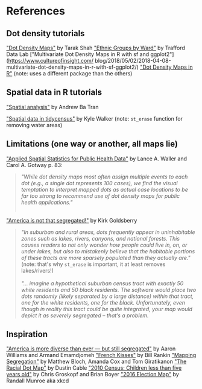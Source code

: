 # References

## Dot density tutorials

["Dot Density Maps"](https://tarakc02.github.io/dot-density/) by Tarak Shah
["Ethnic Groups by Ward"](https://www.trafforddatalab.io/info/demographics/ethnicity/index.html) by Trafford Data Lab
["Multivariate Dot Density Maps in R with sf and ggplot2"](https://www.cultureofinsight.com/
blog/2018/05/02/2018-04-08-multivariate-dot-density-maps-in-r-with-sf-ggplot2/)
["Dot Density Maps in R"](http://web.stanford.edu/~cengel/cgi-bin/anthrospace/dot-density-maps-in-r) (note: uses a different package than the others)

## Spatial data in R tutorials

["Spatial analysis"](https://learn.r-journalism.com/en/mapping/) by Andrew Ba Tran

["Spatial data in tidycensus"](https://walkerke.github.io/tidycensus/articles/spatial-data.html) by Kyle Walker (note: `st_erase` function for removing water areas)

## Limitations (one way or another, all maps lie)

["Applied Spatial Statistics for Public Health Data"](https://epdf.tips/applied-spatial-statistics-for-public-health-data.html) by Lance A. Waller and Carol A. Gotway p. 83: 
> *"While dot density maps most often assign multiple events to each dot (e.g., a single dot represents 100 cases), we find the visual temptation to interpret mapped dots as actual case locations to be far too strong to recommend use of dot density maps for public health applications."*
<br></br>

["America is not that segregated!"](https://msu.edu/~kg/nytimes_dotdensity.htm) by Kirk Goldsberry 
> *"In suburban and rural areas, dots frequently appear in uninhabitable zones such as lakes, rivers, canyons, and national forests. This causes readers to not only wonder how people could live in, on, or under lakes, but also to mistakenly believe that the habitable portions of these tracts are more sparsely populated than they actually are."* (note: that's why `st_erase` is important, it at least removes lakes/rivers!)
<br></br>
> *"... imagine a hypothetical suburban census tract with exactly 50 white residents and 50 black residents. The software would place two dots randomly (likely separated by a large distance) within that tract, one for the white residents, one for the black. Unfortunately, even though in reality this tract could be quite integrated, your map would depict it as severely segregated – that’s a problem.*

## Inspiration

["America is more diverse than ever — but still segregated"](https://www.washingtonpost.com/graphics/2018/national/segregation-us-cities/) by Aaron Williams and Armand Emamdjomeh
["French Kisses"](http://www.radicalcartography.net/index.html?frenchkisses) by Bill Rankin
["Mapping Segregation"](https://www.nytimes.com/interactive/2015/07/08/us/census-race-map.html) by Matthew Bloch, Amanda Cox and Tom Giratikanon
["The Racial Dot Map"](https://demographics.coopercenter.org/racial-dot-map) by Dustin Cable
["2010 Census: Children less than five years old"](http://media.apps.chicagotribune.com/chicago-census/less-than-five.html) by Chris Groskopf and Brian Boyer
["2016 Election Map"](https://xkcd.com/1939/) by Randall Munroe aka xkcd

